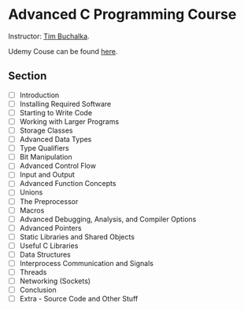 # Advanced C Programming Course

Instructor: [Tim Buchalka](1).

Udemy Couse can be found [here](2).

## Section

- [ ] Introduction
- [ ] Installing Required Software
- [ ] Starting to Write Code
- [ ] Working with Larger Programs
- [ ] Storage Classes
- [ ] Advanced Data Types
- [ ] Type Qualifiers
- [ ] Bit Manipulation
- [ ] Advanced Control Flow
- [ ] Input and Output
- [ ] Advanced Function Concepts
- [ ] Unions
- [ ] The Preprocessor
- [ ] Macros
- [ ] Advanced Debugging, Analysis, and Compiler Options
- [ ] Advanced Pointers
- [ ] Static Libraries and Shared Objects
- [ ] Useful C Libraries
- [ ] Data Structures
- [ ] Interprocess Communication and Signals
- [ ] Threads
- [ ] Networking (Sockets)
- [ ] Conclusion
- [ ] Extra - Source Code and Other Stuff

[1]: (https://www.udemy.com/user/learn-programming-academy/)
[2]: (https://www.udemy.com/course/advanced-c-programming-course/)
